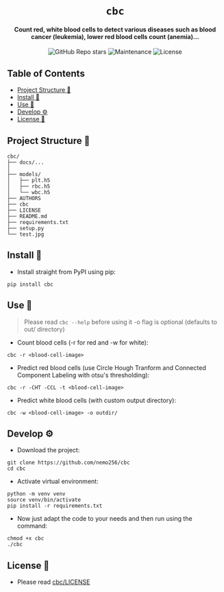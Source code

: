 <div align="center">

# `cbc`

<h4>
  Count red, white blood cells to detect various diseases such as blood cancer (leukemia), lower red blood cells count (anemia)...
</h4>

<!-- Badges -->
![GitHub Repo stars](https://img.shields.io/github/stars/nemo256/cbc?style=for-the-badge)
![Maintenance](https://shields.io/maintenance/yes/2022?style=for-the-badge)
![License](https://shields.io/github/license/nemo256/cbc?style=for-the-badge)

</div>

<!-- TABLE OF CONTENTS -->
## Table of Contents

* [Project Structure 📁](#project-structure)
* [Install 🔨](#install)
* [Use 🚀](#use)
* [Develop ⚙️](#develop)
* [License 📑](#license)

## Project Structure 📁
```
cbc/
├── docs/...
│
├── models/
│   ├── plt.h5
│   ├── rbc.h5
│   └── wbc.h5
├── AUTHORS
├── cbc
├── LICENSE
├── README.md
├── requirements.txt
├── setup.py
└── test.jpg
```

## Install 🔨
- Install straight from PyPI using pip:
```shell
pip install cbc
```
## Use 🚀
> Please read `cbc --help` before using it
> -o flag is optional (defaults to out/ directory)
- Count blood cells (-r for red and -w for white):
```shell
cbc -r <blood-cell-image>
```
- Predict red blood cells (use Circle Hough Tranform and Connected Component Labeling with otsu's thresholding):
```shell
cbc -r -CHT -CCL -t <blood-cell-image>
```
- Predict white blood cells (with custom output directory):
```shell
cbc -w <blood-cell-image> -o outdir/
```

## Develop ⚙️
- Download the project:
```shell
git clone https://github.com/nemo256/cbc
cd cbc 
```
- Activate virtual environment:
```shell
python -m venv venv
source venv/bin/activate
pip install -r requirements.txt
```
- Now just adapt the code to your needs and then run using the command:
```shell
chmod +x cbc
./cbc
```

## License 📑
- Please read [cbc/LICENSE](https://github.com/nemo256/cbc/blob/master/LICENSE)
